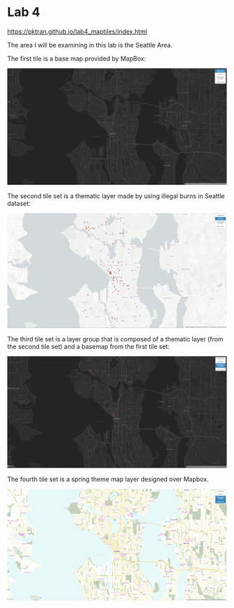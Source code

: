 # Lab 4
https://pktran.github.io/lab4_maptiles/index.html

The area I will be examining in this lab is the Seattle Area.

The first tile is a base map provided by MapBox:

![1](/img/1.PNG)

The second tile set is a thematic layer made by using illegal burns in Seattle dataset:

![2](/img/2.PNG)

The third tile set is a layer group that is composed of a thematic layer (from the second tile set) and a basemap from the first tile set:

![3](/img/3.PNG)

The fourth tile set is a spring theme map layer designed over Mapbox.

![4](/img/4.PNG)

